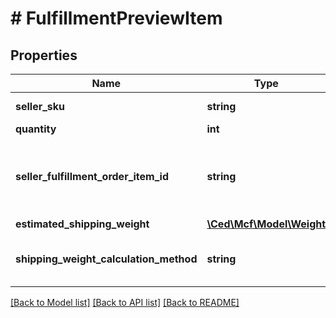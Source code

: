 # # FulfillmentPreviewItem

## Properties

Name | Type | Description | Notes
------------ | ------------- | ------------- | -------------
**seller_sku** | **string** | The seller SKU of the item. |
**quantity** | **int** | The item quantity. |
**seller_fulfillment_order_item_id** | **string** | A fulfillment order item identifier that the seller created with a call to the createFulfillmentOrder operation. |
**estimated_shipping_weight** | [**\Ced\Mcf\Model\Weight**](Weight.md) |  | [optional]
**shipping_weight_calculation_method** | **string** | The method used to calculate the estimated shipping weight. | [optional]

[[Back to Model list]](../../README.md#models) [[Back to API list]](../../README.md#endpoints) [[Back to README]](../../README.md)
